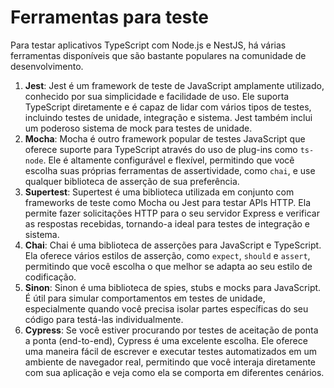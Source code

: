 # Ferramentas para teste

Para testar aplicativos TypeScript com Node.js e NestJS, há várias ferramentas disponíveis que são bastante populares na comunidade de desenvolvimento.

1. **Jest**: Jest é um framework de teste de JavaScript amplamente utilizado, conhecido por sua simplicidade e facilidade de uso. Ele suporta TypeScript diretamente e é capaz de lidar com vários tipos de testes, incluindo testes de unidade, integração e sistema. Jest também inclui um poderoso sistema de mock para testes de unidade.
2. **Mocha**: Mocha é outro framework popular de testes JavaScript que oferece suporte para TypeScript através do uso de plug-ins como `ts-node`. Ele é altamente configurável e flexível, permitindo que você escolha suas próprias ferramentas de assertividade, como `chai`, e use qualquer biblioteca de asserção de sua preferência.
3. **Supertest**: Supertest é uma biblioteca utilizada em conjunto com frameworks de teste como Mocha ou Jest para testar APIs HTTP. Ela permite fazer solicitações HTTP para o seu servidor Express e verificar as respostas recebidas, tornando-a ideal para testes de integração e sistema.
4. **Chai**: Chai é uma biblioteca de asserções para JavaScript e TypeScript. Ela oferece vários estilos de asserção, como `expect`, `should` e `assert`, permitindo que você escolha o que melhor se adapta ao seu estilo de codificação.
5. **Sinon**: Sinon é uma biblioteca de spies, stubs e mocks para JavaScript. É útil para simular comportamentos em testes de unidade, especialmente quando você precisa isolar partes específicas do seu código para testá-las individualmente.
6. **Cypress**: Se você estiver procurando por testes de aceitação de ponta a ponta (end-to-end), Cypress é uma excelente escolha. Ele oferece uma maneira fácil de escrever e executar testes automatizados em um ambiente de navegador real, permitindo que você interaja diretamente com sua aplicação e veja como ela se comporta em diferentes cenários.
